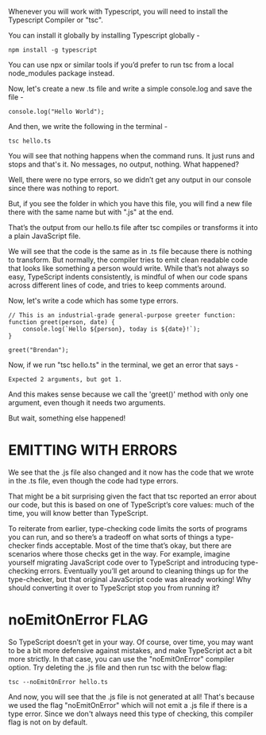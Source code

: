Whenever you will work with Typescript, you will need to install the Typescript Compiler or "tsc".

You can install it globally by installing Typescript globally - 

    npm install -g typescript

You can use npx or similar tools if you’d prefer to run tsc from a local node_modules package instead.

Now, let's create a new .ts file and write a simple console.log and save the file - 

    console.log("Hello World");

And then, we write the following in the terminal - 

    tsc hello.ts

You will see that nothing happens when the command runs. It just runs and stops and that's it. No messages, no output, nothing. What happened?

Well, there were no type errors, so we didn’t get any output in our console since there was nothing to report.

But, if you see the folder in which you have this file, you will find a new file there with the same name but with ".js" at the end. 

That’s the output from our hello.ts file after tsc compiles or transforms it into a plain JavaScript file. 

We will see that the code is the same as in .ts file because there is nothing to transform. But normally, the compiler tries to emit clean readable code that looks like something a person would write. While that’s not always so easy, TypeScript indents consistently, is mindful of when our code spans across different lines of code, and tries to keep comments around.

Now, let's write a code which has some type errors.


    // This is an industrial-grade general-purpose greeter function:
    function greet(person, date) {
        console.log(`Hello ${person}, today is ${date}!`);
    }
    
    greet("Brendan");

Now, if we run "tsc hello.ts" in the terminal, we get an error that says - 

    Expected 2 arguments, but got 1.

And this makes sense because we call the 'greet()' method with only one argument, even though it needs two arguments.

But wait, something else happened!


# EMITTING WITH ERRORS

We see that the .js file also changed and it now has the code that we wrote in the .ts file, even though the code had type errors.

That might be a bit surprising given the fact that tsc reported an error about our code, but this is based on one of TypeScript’s core values: much of the time, you will know better than TypeScript.

To reiterate from earlier, type-checking code limits the sorts of programs you can run, and so there’s a tradeoff on what sorts of things a type-checker finds acceptable. Most of the time that’s okay, but there are scenarios where those checks get in the way. For example, imagine yourself migrating JavaScript code over to TypeScript and introducing type-checking errors. Eventually you’ll get around to cleaning things up for the type-checker, but that original JavaScript code was already working! Why should converting it over to TypeScript stop you from running it?

# noEmitOnError FLAG

So TypeScript doesn’t get in your way. Of course, over time, you may want to be a bit more defensive against mistakes, and make TypeScript act a bit more strictly. In that case, you can use the "noEmitOnError" compiler option. Try deleting the .js file and then run tsc with the below flag:

    tsc --noEmitOnError hello.ts

And now, you will see that the .js file is not generated at all! That's because we used the flag "noEmitOnError" which will not emit a .js file if there is a type error. Since we don't always need this type of checking, this compiler flag is not on by default.